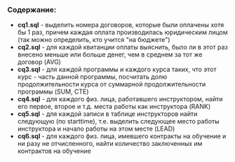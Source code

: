 ### Содержание:
* **cq1.sql** - выделить номера договоров, которые были оплачены хотя бы 1 раз, причем каждая оплата производилась юридическим лицом (так можно определить, кто учится "на бюджете") 
* **cq2.sql** - для каждой квитанции оплаты выяснить, было ли в этот раз внесено меньше или больше денег, чем в среднем за тот же договор (AVG)
* **cq3.sql** - для каждой программы и каждого курса таких, что этот курс - часть данной программы, посчитать долю продолжительности курса от суммарной продолжительности программы (SUM, CTE)
* **cq4.sql** - для каждого физ. лица, работавшего инструктором, найти его первое, второе и т.д. места работы как инструктора (RANK) 
* **cq5.sql** - для каждой записи в таблице инструкторов найти следующую (по starttime), т.е. выделить следующее место работы инструктора и начало работы на этом месте (LEAD)
* **cq6.sql** - для каждого физ. лица, имевшего контракты на обучение и ни разу не отчисленного, найти количество заключенных им контрактов на обучение

